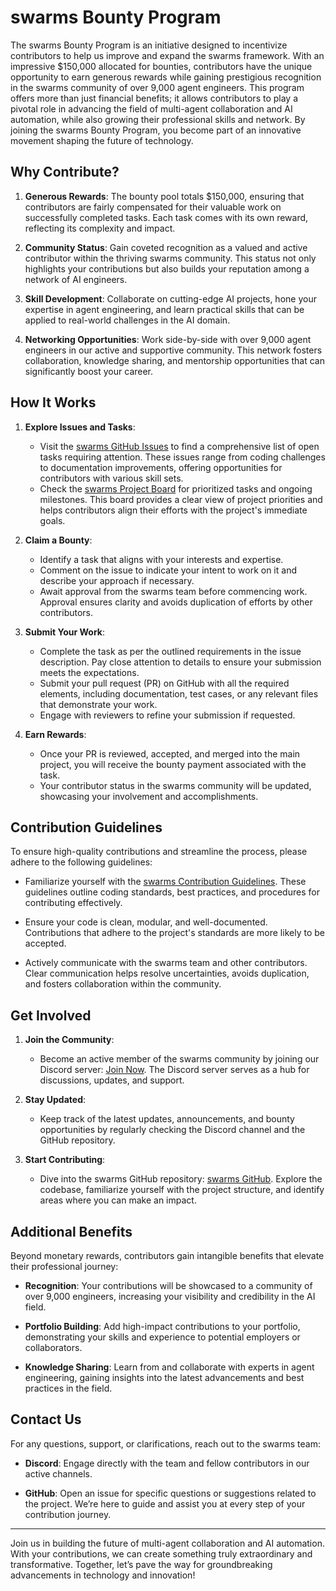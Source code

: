# swarms Bounty Program

The swarms Bounty Program is an initiative designed to incentivize contributors to help us improve and expand the swarms framework. With an impressive $150,000 allocated for bounties, contributors have the unique opportunity to earn generous rewards while gaining prestigious recognition in the swarms community of over 9,000 agent engineers. This program offers more than just financial benefits; it allows contributors to play a pivotal role in advancing the field of multi-agent collaboration and AI automation, while also growing their professional skills and network. By joining the swarms Bounty Program, you become part of an innovative movement shaping the future of technology.

## Why Contribute?

1. **Generous Rewards**: The bounty pool totals $150,000, ensuring that contributors are fairly compensated for their valuable work on successfully completed tasks. Each task comes with its own reward, reflecting its complexity and impact.

2. **Community Status**: Gain coveted recognition as a valued and active contributor within the thriving swarms community. This status not only highlights your contributions but also builds your reputation among a network of AI engineers.

3. **Skill Development**: Collaborate on cutting-edge AI projects, hone your expertise in agent engineering, and learn practical skills that can be applied to real-world challenges in the AI domain.

4. **Networking Opportunities**: Work side-by-side with over 9,000 agent engineers in our active and supportive community. This network fosters collaboration, knowledge sharing, and mentorship opportunities that can significantly boost your career.

## How It Works

1. **Explore Issues and Tasks**:

   - Visit the [swarms GitHub Issues](https://github.com/kyegomez/swarms/issues) to find a comprehensive list of open tasks requiring attention. These issues range from coding challenges to documentation improvements, offering opportunities for contributors with various skill sets.
   - Check the [swarms Project Board](https://github.com/users/kyegomez/projects/1) for prioritized tasks and ongoing milestones. This board provides a clear view of project priorities and helps contributors align their efforts with the project's immediate goals.

2. **Claim a Bounty**:

   - Identify a task that aligns with your interests and expertise.
   - Comment on the issue to indicate your intent to work on it and describe your approach if necessary.
   - Await approval from the swarms team before commencing work. Approval ensures clarity and avoids duplication of efforts by other contributors.

3. **Submit Your Work**:

   - Complete the task as per the outlined requirements in the issue description. Pay close attention to details to ensure your submission meets the expectations.
   - Submit your pull request (PR) on GitHub with all the required elements, including documentation, test cases, or any relevant files that demonstrate your work.
   - Engage with reviewers to refine your submission if requested.

4. **Earn Rewards**:
   - Once your PR is reviewed, accepted, and merged into the main project, you will receive the bounty payment associated with the task.
   - Your contributor status in the swarms community will be updated, showcasing your involvement and accomplishments.

## Contribution Guidelines

To ensure high-quality contributions and streamline the process, please adhere to the following guidelines:

- Familiarize yourself with the [swarms Contribution Guidelines](https://github.com/kyegomez/swarms/blob/main/CONTRIBUTING.md). These guidelines outline coding standards, best practices, and procedures for contributing effectively.

- Ensure your code is clean, modular, and well-documented. Contributions that adhere to the project's standards are more likely to be accepted.

- Actively communicate with the swarms team and other contributors. Clear communication helps resolve uncertainties, avoids duplication, and fosters collaboration within the community.

## Get Involved

1. **Join the Community**:

   - Become an active member of the swarms community by joining our Discord server: [Join Now](https://discord.gg/jM3Z6M9uMq). The Discord server serves as a hub for discussions, updates, and support.

2. **Stay Updated**:

   - Keep track of the latest updates, announcements, and bounty opportunities by regularly checking the Discord channel and the GitHub repository.

3. **Start Contributing**:
   - Dive into the swarms GitHub repository: [swarms GitHub](https://github.com/kyegomez/swarms). Explore the codebase, familiarize yourself with the project structure, and identify areas where you can make an impact.

## Additional Benefits

Beyond monetary rewards, contributors gain intangible benefits that elevate their professional journey:

- **Recognition**: Your contributions will be showcased to a community of over 9,000 engineers, increasing your visibility and credibility in the AI field.

- **Portfolio Building**: Add high-impact contributions to your portfolio, demonstrating your skills and experience to potential employers or collaborators.

- **Knowledge Sharing**: Learn from and collaborate with experts in agent engineering, gaining insights into the latest advancements and best practices in the field.

## Contact Us

For any questions, support, or clarifications, reach out to the swarms team:

- **Discord**: Engage directly with the team and fellow contributors in our active channels.

- **GitHub**: Open an issue for specific questions or suggestions related to the project. We’re here to guide and assist you at every step of your contribution journey.

---

Join us in building the future of multi-agent collaboration and AI automation. With your contributions, we can create something truly extraordinary and transformative. Together, let’s pave the way for groundbreaking advancements in technology and innovation!
